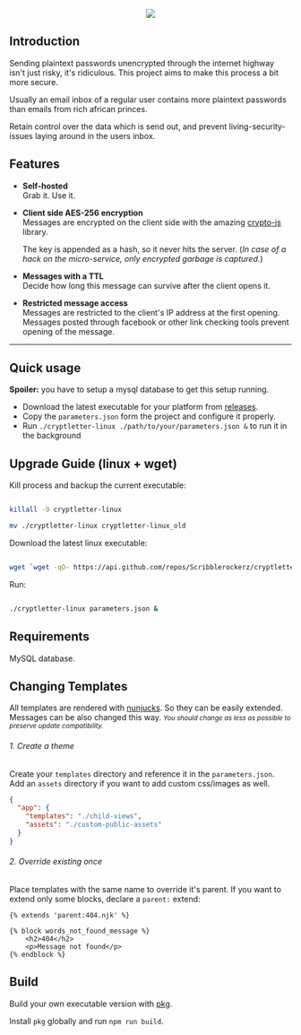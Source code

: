 <p align="center">
<img src="https://user-images.githubusercontent.com/1336156/31407710-267e2124-ae06-11e7-8a48-4e7dc3547422.png" />
<br>
</p>

## Introduction

Sending plaintext passwords unencrypted through the internet highway isn't just risky, it's ridiculous.
This project aims to make this process a bit more secure.

Usually an email inbox of a regular user contains more plaintext passwords than emails from rich african princes.

Retain control over the data which is send out, and prevent living-security-issues laying around in the users inbox.

## Features

- **Self-hosted**  
  Grab it. Use it.

- **Client side AES-256 encryption**  
  Messages are encrypted on the client side with the amazing [crypto-js](https://www.npmjs.com/package/crypto-js) library.

  The key is appended as a hash, so it never hits the server. (*In case of a hack on the micro-service, only encrypted garbage is captured*.)

- **Messages with a TTL**  
  Decide how long this message can survive after the client opens it.

- **Restricted message access**  
  Messages are restricted to the client's IP address at the first opening. Messages posted through facebook or other link checking tools prevent opening of the message.

---
## Quick usage
**Spoiler:** you have to setup a mysql database to get this setup running.

- Download the latest executable for your platform from [releases](https://github.com/Scribblerockerz/cryptletter/releases).
- Copy the `parameters.json` form the project and configure it properly.
- Run `./cryptletter-linux ./path/to/your/parameters.json &` to run it in the background

## Upgrade Guide (linux + wget)

Kill process and backup the current executable:
```bash

killall -9 cryptletter-linux

mv ./cryptletter-linux cryptletter-linux_old

```

Download the latest linux executable:

```bash

wget `wget -qO- https://api.github.com/repos/Scribblerockerz/cryptletter/releases/latest | grep -E -o 'https://[^"]+?cryptletter-linux'` && chmod +x ./cryptletter-linux

```

Run:

```bash

./cryptletter-linux parameters.json &

```

## Requirements
MySQL database.


## Changing Templates
All templates are rendered with [nunjucks](https://mozilla.github.io/nunjucks/). So they can be easily extended. Messages can be also changed this way.
<small>_You should change as less as possible to preserve update compatibility._</small>

###### 1. Create a theme
Create your `templates` directory and reference it in the `parameters.json`. Add an `assets` directory if you want to add custom css/images as well.
  ```json
  {
    "app": {
      "templates": "./child-views",
      "assets": "./custom-public-assets"
    }
  }
  ```
###### 2. Override existing once
Place templates with the same name to override it's parent. If you want to extend only some blocks, declare a `parent:` extend:
```nunjucks
{% extends 'parent:404.njk' %}

{% block words_not_found_message %}
    <h2>404</h2>
    <p>Message not found</p>
{% endblock %}
```

## Build

Build your own executable version with [pkg](https://www.npmjs.com/package/pkg).

Install `pkg` globally and run `npm run build`.
